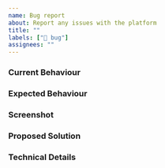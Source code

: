 ```yaml
---
name: Bug report
about: Report any issues with the platform
title: ""
labels: ["🐛 bug"]
assignees: ""
---
```


<!--Found a bug? Please fill out the sections below. 👍-->

### Current Behaviour

<!-- Describe what's happening right now. Be as detailed as possible. -->

### Expected Behaviour

<!-- Explain what you expected to happen instead.-->

### Screenshot

<!-- Attach any relevant screenshots that help illustrate the issue.-->

### Proposed Solution

<!-- Suggest how the issue could be fixed or what steps might resolve it.-->

### Technical Details

<!--
- Browser version, screen recording, console logs, network requests.
- Node.js version
- Any other information you think could help in resolving the issue.
-->